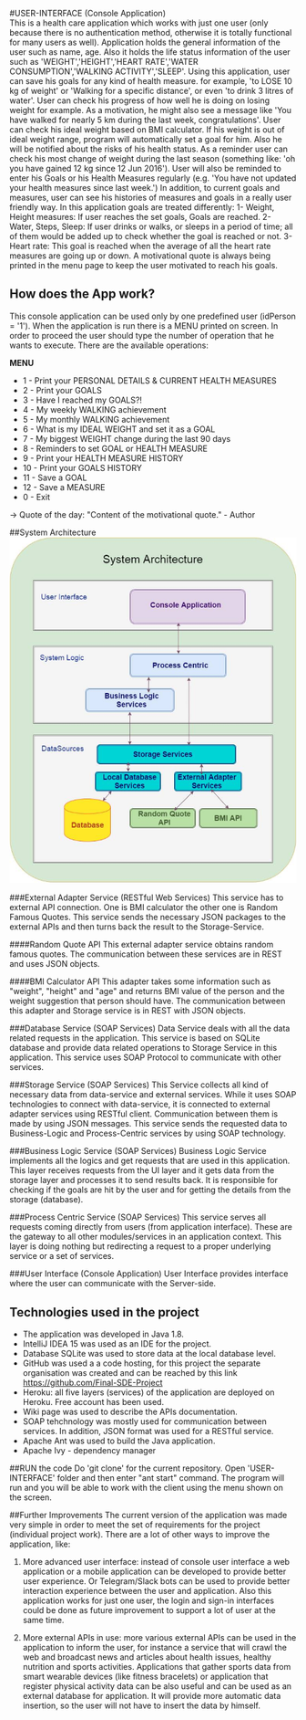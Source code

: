 ﻿#USER-INTERFACE (Console Application)     
This is a health care application which works with just one user (only because there is no authentication method, otherwise it is totally functional for many users as well). Application holds the general information of the user such as name, age. Also it holds the life status information of the user such as 'WEIGHT','HEIGHT','HEART RATE','WATER CONSUMPTION','WALKING ACTIVITY','SLEEP'.
Using this application, user can save his goals for any kind of health measure. for example, 'to LOSE 10 kg of weight' or 'Walking for a specific distance', or even 'to drink 3 litres of water'.
User can check his progress of how well he is doing on losing weight for example. As a motivation, he might also see a message like 'You have walked for nearly 5 km during the last week, congratulations'.
User can check his ideal weight based on BMI calculator. If his weight is out of ideal weight range, program will automatically set a goal for him. Also he will be notified about the risks of his health status. As a reminder user can check his most change of weight during the last season (something like: 'oh you have gained 12 kg since 12 Jun 2016'). User will also be reminded to enter his Goals or his Health Measures regularly (e.g. 'You have not updated your health measures since last week.')
In addition, to current goals and measures, user can see his histories of measures and goals in a really user friendly way.
In this application goals are treated differently:
1- Weight, Height measures: If user reaches the set goals, Goals are reached.
2- Water, Steps, Sleep: If user drinks or walks, or sleeps in a period of time; all of them would be added up to check whether the goal is reached or not.
3- Heart rate: This goal is reached when the average of all the heart rate measures are going up or down.
A motivational quote is always being printed in the menu page to keep the user motivated to reach his goals.

## How does the App work?

This console application can be used only by one predefined user (idPerson = '1'). 
When the application is run there is a MENU printed on screen. In order to proceed the user should type the number of operation that he wants to execute. There are the available operations:

 **MENU**
     
* 1 - Print your PERSONAL DETAILS & CURRENT HEALTH MEASURES
* 2 - Print your GOALS
* 3 - Have I reached my GOALS?!
* 4 - My weekly WALKING achievement
* 5 - My monthly WALKING achievement
* 6 - What is my IDEAL WEIGHT and set it as a GOAL
* 7 - My biggest WEIGHT change during the last 90 days
* 8 - Reminders to set GOAL or HEALTH MEASURE
* 9 - Print your HEALTH MEASURE HISTORY
* 10 - Print your GOALS HISTORY
* 11 - Save a GOAL
* 12 - Save a MEASURE
* 0 - Exit

-> Quote of the day: "Content of the motivational quote." - Author

##System Architecture
![alt tag](https://github.com/Final-SDE-Project/USER-INTERFACE/blob/master/Architecture.png)

###External Adapter Service (RESTful Web Services)
This service has to external API connection. One is BMI calculator the other one is Random Famous Quotes. This service sends the necessary JSON packages to the external APIs and then turns back the result to the Storage-Service.

####Random Quote API
This external adapter service obtains random famous quotes. The communication between these services are in REST and uses JSON objects.

####BMI Calculator API
This adapter takes some information such as "weight", "height" and "age" and returns BMI value of the person and the weight suggestion that person should have. The communication between this adapter and Storage service is in REST with JSON objects.

###Database Service (SOAP Services)
Data Service deals with all the data related requests in the application. This service is based on SQLite database and provide data related operations to Storage Service in this application. This service uses SOAP Protocol to communicate with other services.

###Storage Service (SOAP Services)
This Service collects all kind of necessary data from data-service and external services. While it uses SOAP technologies to connect with data-service, it is connected to external adapter services using RESTful client. Communication between them is made by using JSON messages. This service sends the requested data to Business-Logic and Process-Centric services by using SOAP technology.

###Business Logic Service (SOAP Services)
Business Logic Service implements all the logics and get requests that are used in this application. This layer receives requests from the UI layer and it gets data from the storage layer and processes it to send results back. It is responsible for checking if the goals are hit by the user and for getting the details from the storage (database).

###Process Centric Service (SOAP Services)
This service serves all requests coming directly from users (from application interface). These are the gateway to all other modules/services in an application context. This layer is doing nothing but redirecting a request to a proper underlying service or a set of services.

###User Interface (Console Application)
User Interface provides interface where the user can communicate with the Server-side. 


## Technologies used in the project

* The application was developed in Java 1.8.
* IntelliJ IDEA 15 was used as an IDE for the project.
* Database SQLite was used to store data at the local database level.
* GitHub was used a a code hosting, for this project the separate organisation was created and can be reached by this link https://github.com/Final-SDE-Project 
* Heroku: all five layers (services) of the application are deployed on Heroku. Free account has been used. 
* Wiki page was used to describe the APIs documentation.
* SOAP tehchnology was mostly used for communication between services. In addition, JSON format was used for a RESTful service. 
* Apache Ant was used to build the Java application.
* Apache Ivy - dependency manager

##RUN the code
Do 'git clone' for the current repository. Open 'USER-INTERFACE' folder and then enter "ant start" command. The program will run and you will be able to work with the client using the menu shown on the screen.

##Further Improvements
The current version of the application was made very simple in order to meet the set of requirements for the project (individual project work). There are a lot of other ways to improve the application, like:

1) More advanced user interface: instead of console user interface a web application or a mobile application can be developed to provide better user experience. Or Telegram/Slack bots can be used to provide better interaction experience between the user and application. Also this application works for just one user, the login and sign-in interfaces could be done as future improvement to support a lot of user at the same time.

2) More external APIs in use: more various external APIs can be used in the application to inform the user, for instance a service that will crawl the web and broadcast news and articles about health issues, healthy nutrition and sports activities. Applications that gather sports data from smart wearable devices (like fitness bracelets) or application that register physical activity data can be also useful and can be used as an external database for application. It will provide more automatic data insertion, so the user will not have to insert the data by himself.
